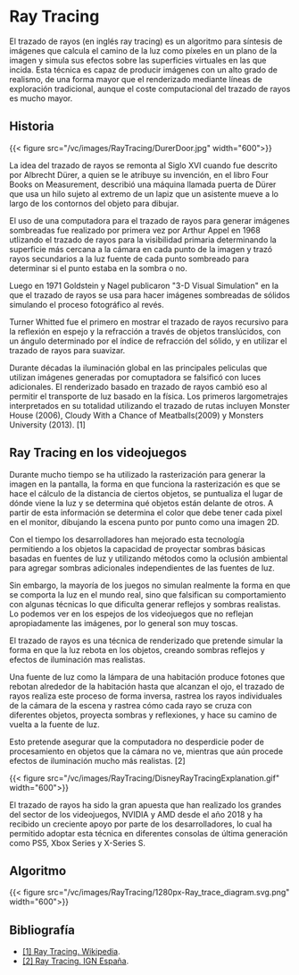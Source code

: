# Ray Tracing

El trazado de rayos (en inglés ray tracing) es un algoritmo para síntesis de imágenes que calcula el camino de la luz como píxeles en un plano de la imagen y simula sus efectos sobre las superficies virtuales en las que incida. Esta técnica es capaz de producir imágenes con un alto grado de realismo, de una forma mayor que el renderizado mediante líneas de exploración tradicional, aunque el coste computacional del trazado de rayos es mucho mayor. 

## Historia

{{< figure src="/vc/images/RayTracing/DurerDoor.jpg" width="600">}}

La idea del trazado de rayos se remonta al Siglo XVI cuando fue descrito por Albrecht Dürer, a quien se le atribuye su invención, en el libro Four Books on Measurement, describió una máquina llamada puerta de Dürer que usa un hilo sujeto al extremo de un lapiz que un asistente mueve a lo largo de los contornos del objeto para dibujar.

El uso de una computadora para el trazado de rayos para generar imágenes sombreadas fue realizado por primera vez por Arthur Appel en 1968 utlizando el trazado de rayos para la visibilidad primaria determinando la superficie más cercana a la cámara en cada punto de la imagen y trazó rayos secundarios a la luz fuente de cada punto sombreado para determinar si el punto estaba en la sombra o no.

Luego en 1971 Goldstein y Nagel publicaron "3-D Visual Simulation" en la que el trazado de rayos se usa para hacer imágenes sombreadas de sólidos simulando el proceso fotográfico al revés.

Turner Whitted fue el primero en mostrar el trazado de rayos recursivo para la reflexión en espejo y la refracción a través de objetos translúcidos, con un ángulo determinado por el índice de refracción del sólido, y en utilizar el trazado de rayos para suavizar.

Durante décadas la iluminación global en las principales peliculas que utilizan imágenes generadas por comuptadora se falsificó con luces adicionales. El renderizado basado en trazado de rayos cambió eso al permitir el transporte de luz basado en la física. Los primeros largometrajes interpretados en su totalidad utilizando el trazado de rutas incluyen Monster House (2006), Cloudy With a Chance of Meatballs(2009) y Monsters University (2013). [1]


## Ray Tracing en los videojuegos

Durante mucho tiempo se ha utilizado la rasterización para generar la imagen en la pantalla, la forma en que funciona la rasterización es que se hace el cálculo de la distancia de ciertos objetos, se puntualiza el lugar de dónde viene la luz y se determina qué objetos están delante de otros. A partir de esta información se determina el color que debe tener cada pixel en el monitor, dibujando la escena punto por punto como una imagen 2D.

Con el tiempo los desarrolladores han mejorado esta tecnología permitiendo a los objetos la capacidad de proyectar sombras básicas basadas en fuentes de luz y utilizando métodos como la oclusión ambiental para agregar sombras adicionales independientes de las fuentes de luz.

Sin embargo, la mayoría de los juegos no simulan realmente la forma en que se comporta la luz en el mundo real, sino que falsifican su comportamiento con algunas técnicas lo que dificulta generar reflejos y sombras realistas. Lo podemos ver en los espejos de los videojuegos que no reflejan apropiadamente las imágenes, por lo general son muy toscas.

El trazado de rayos es una técnica de renderizado que pretende simular la forma en que la luz rebota en los objetos, creando sombras reflejos y efectos de iluminación mas realistas.

Una fuente de luz como la lámpara de una habitación produce fotones que rebotan alrededor de la habitación hasta que alcanzan el ojo, el trazado de rayos realiza este proceso de forma inversa, rastrea los rayos individuales de la cámara de la escena y rastrea cómo cada rayo se cruza con diferentes objetos, proyecta sombras y reflexiones, y hace su camino de vuelta a la fuente de luz.

Esto pretende asegurar que la computadora no desperdicie poder de procesamiento en objetos que la cámara no ve, mientras que aún procede efectos de iluminación mucho más realistas. [2]

{{< figure src="/vc/images/RayTracing/DisneyRayTracingExplanation.gif" width="600">}}

El trazado de rayos ha sido la gran apuesta que han realizado los grandes del sector de los videojuegos, NVIDIA y AMD desde el año 2018 y ha recibido un creciente apoyo por parte de los desarrolladores, lo cual ha permitido adoptar esta técnica en diferentes consolas de última generación como PS5, Xbox Series y X-Series S.

## Algoritmo

{{< figure src="/vc/images/RayTracing/1280px-Ray_trace_diagram.svg.png" width="600">}}



## Bibliografía
* [[1] Ray Tracing. Wikipedia](https://en.wikipedia.org/wiki/Ray_tracing_(graphics)).
* [[2] Ray Tracing. IGN España](https://es.ign.com/nvidia/138637/feature/que-es-el-trazado-de-rayos-y-por-que-deberia-importarte).